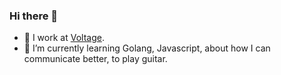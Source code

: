 ### Hi there 👋

- 🔭 I work at [Voltage](https://github.com/voltfinance).
- 🌱 I’m currently learning Golang, Javascript, about how I can communicate better, to play guitar.
